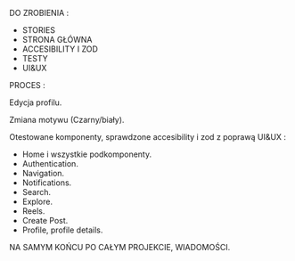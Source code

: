 DO ZROBIENIA :

- STORIES
- STRONA GŁÓWNA
- ACCESIBILITY I ZOD
- TESTY
- UI&UX

PROCES :

Edycja profilu.

Zmiana motywu (Czarny/biały).

Otestowane komponenty, sprawdzone accesibility i zod z poprawą UI&UX :

- Home i wszystkie podkomponenty.
- Authentication.
- Navigation.
- Notifications.
- Search.
- Explore.
- Reels.
- Create Post.
- Profile, profile details.

NA SAMYM KOŃCU PO CAŁYM PROJEKCIE, WIADOMOŚCI.
